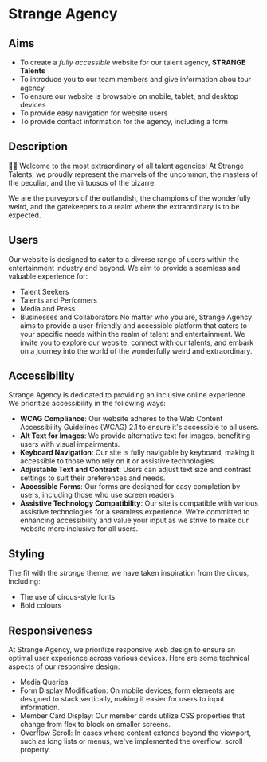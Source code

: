 # Strange Agency

## Aims 
- To create a *fully accessible* website for our talent agency, **STRANGE Talents**
- To introduce you to our team members and give information abou tour agency
- To ensure our website is browsable on mobile, tablet, and desktop devices
- To provide easy navigation for website users
- To provide contact information for the agency, including a form 

## Description
🎩✨ Welcome to the most extraordinary of all talent agencies! At Strange Talents, we proudly represent the marvels of the uncommon, the masters of the peculiar, and the virtuosos of the bizarre.

We are the purveyors of the outlandish, the champions of the wonderfully weird, and the gatekeepers to a realm where the extraordinary is to be expected.

## Users 
Our website is designed to cater to a diverse range of users within the entertainment industry and beyond. We aim to provide a seamless and valuable experience for:
- Talent Seekers
- Talents and Performers
- Media and Press
- Businesses and Collaborators
No matter who you are, Strange Agency aims to provide a user-friendly and accessible platform that caters to your specific needs within the realm of talent and entertainment. We invite you to explore our website, connect with our talents, and embark on a journey into the world of the wonderfully weird and extraordinary.

## Accessibility
Strange Agency is dedicated to providing an inclusive online experience. We prioritize accessibility in the following ways:
- **WCAG Compliance**: Our website adheres to the Web Content Accessibility Guidelines (WCAG) 2.1 to ensure it's accessible to all users.
- **Alt Text for Images**: We provide alternative text for images, benefiting users with visual impairments.
- **Keyboard Navigation**: Our site is fully navigable by keyboard, making it accessible to those who rely on it or assistive technologies.
- **Adjustable Text and Contrast**: Users can adjust text size and contrast settings to suit their preferences and needs.
- **Accessible Forms**: Our forms are designed for easy completion by users, including those who use screen readers.
- **Assistive Technology Compatibility**: Our site is compatible with various assistive technologies for a seamless experience.
We're committed to enhancing accessibility and value your input as we strive to make our website more inclusive for all users.

## Styling
The fit with the *strange* theme, we have taken inspiration from the circus, including:
- The use of circus-style fonts
- Bold colours

## Responsiveness
At Strange Agency, we prioritize responsive web design to ensure an optimal user experience across various devices. Here are some technical aspects of our responsive design:
- Media Queries
- Form Display Modification: On mobile devices, form elements are designed to stack vertically, making it easier for users to input information.
- Member Card Display: Our member cards utilize CSS properties that change from flex to block on smaller screens.
- Overflow Scroll: In cases where content extends beyond the viewport, such as long lists or menus, we've implemented the overflow: scroll property. 






